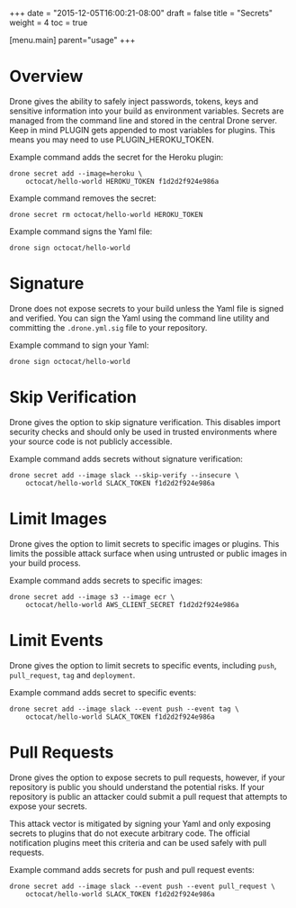 +++
date = "2015-12-05T16:00:21-08:00"
draft = false
title = "Secrets"
weight = 4
toc = true


[menu.main]
	parent="usage"
+++

# Overview

Drone gives the ability to safely inject passwords, tokens, keys and sensitive information into your build as environment variables. Secrets are managed from the command line and stored in the central Drone server. Keep in mind PLUGIN gets appended to most variables for plugins. This means you may need to use PLUGIN_HEROKU_TOKEN.

Example command adds the secret for the Heroku plugin:

```
drone secret add --image=heroku \
    octocat/hello-world HEROKU_TOKEN f1d2d2f924e986a
```

Example command removes the secret:

```
drone secret rm octocat/hello-world HEROKU_TOKEN
```

Example command signs the Yaml file:

```
drone sign octocat/hello-world
```

# Signature

Drone does not expose secrets to your build unless the Yaml file is signed and verified. You can sign the Yaml using the command line utility and committing the `.drone.yml.sig` file to your repository.

Example command to sign your Yaml:

```
drone sign octocat/hello-world
```

# Skip Verification

Drone gives the option to skip signature verification. This disables import security checks and should only be used in trusted environments where your source code is not publicly accessible.

Example command adds secrets without signature verification:

```
drone secret add --image slack --skip-verify --insecure \
    octocat/hello-world SLACK_TOKEN f1d2d2f924e986a
```

# Limit Images

Drone gives the option to limit secrets to specific images or plugins. This limits the possible attack surface when using untrusted or public images in your build process.

Example command adds secrets to specific images:

```
drone secret add --image s3 --image ecr \
    octocat/hello-world AWS_CLIENT_SECRET f1d2d2f924e986a
```

# Limit Events

Drone gives the option to limit secrets to specific events, including `push`, `pull_request`, `tag` and `deployment`.

Example command adds secret to specific events:

```
drone secret add --image slack --event push --event tag \
    octocat/hello-world SLACK_TOKEN f1d2d2f924e986a
```

# Pull Requests

Drone gives the option to expose secrets to pull requests, however, if your repository is public you should understand the potential risks. If your repository is public an attacker could submit a pull request that attempts to expose your secrets.

This attack vector is mitigated by signing your Yaml and only exposing secrets to plugins that do not execute arbitrary code. The official notification plugins meet this criteria and can be used safely with pull requests.

Example command adds secrets for push and pull request events:

```
drone secret add --image slack --event push --event pull_request \
    octocat/hello-world SLACK_TOKEN f1d2d2f924e986a
```

